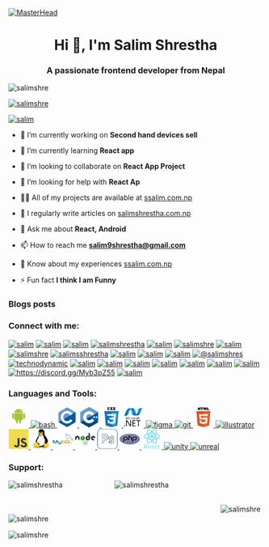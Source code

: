 [![MasterHead](https://mir-s3-cdn-cf.behance.net/project_modules/fs/54b6c068097599.5b50bca476b9b.gif)](https://ssalim.com.np)


<h1 align="center">Hi 👋, I'm Salim Shrestha</h1>
<h3 align="center">A passionate frontend developer from Nepal</h3>

<!--
<img align="right" alt="Coding" Width="400" src= "https://camo.githubusercontent.com/19db51af5f90f1b152bc0b9078f5fe97053955be5074f03f17019c70345bdcdb/68747470733a2f2f6d69726f2e6d656469756d2e636f6d2f6d61782f313336302f302a37513379765349765f7430696f4a2d5a2e676966">
-->
<p align="left"> <img src="https://komarev.com/ghpvc/?username=salimshre&label=Profile%20views&color=0e75b6&style=flat" alt="salimshre" /> </p>

<p align="left"> <a href="https://github.com/ryo-ma/github-profile-trophy"><img src="https://github-profile-trophy.vercel.app/?username=salimshre" alt="salimshre" /></a> </p>

<p align="left"> <a href="https://twitter.com/salim" target="blank"><img src="https://img.shields.io/twitter/follow/salim?logo=twitter&style=for-the-badge" alt="salim" /></a> </p>

- 🔭 I’m currently working on **Second hand devices sell**

- 🌱 I’m currently learning **React app**

- 👯 I’m looking to collaborate on **React App Project**

- 🤝 I’m looking for help with **React Ap**

- 👨‍💻 All of my projects are available at [ssalim.com.np](ssalim.com.np)

- 📝 I regularly write articles on [salimshrestha.com.np](salimshrestha.com.np)

- 💬 Ask me about **React, Android**

- 📫 How to reach me **salim9shrestha@gmail.com**

- 📄 Know about my experiences [ssalim.com.np](ssalim.com.np)

- ⚡ Fun fact **I think I am Funny**

### Blogs posts
<!-- BLOG-POST-LIST:START -->
<!-- BLOG-POST-LIST:END -->

<h3 align="left">Connect with me:</h3>
<p align="left">
<a href="https://codepen.io/salim" target="blank"><img align="center" src="https://raw.githubusercontent.com/rahuldkjain/github-profile-readme-generator/master/src/images/icons/Social/codepen.svg" alt="salim" height="30" width="40" /></a>
<a href="https://dev.to/salim" target="blank"><img align="center" src="https://raw.githubusercontent.com/rahuldkjain/github-profile-readme-generator/master/src/images/icons/Social/devto.svg" alt="salim" height="30" width="40" /></a>
<a href="https://twitter.com/salim" target="blank"><img align="center" src="https://raw.githubusercontent.com/rahuldkjain/github-profile-readme-generator/master/src/images/icons/Social/twitter.svg" alt="salim" height="30" width="40" /></a>
<a href="https://linkedin.com/in/salimshrestha" target="blank"><img align="center" src="https://raw.githubusercontent.com/rahuldkjain/github-profile-readme-generator/master/src/images/icons/Social/linked-in-alt.svg" alt="salimshrestha" height="30" width="40" /></a>
<a href="https://stackoverflow.com/users/salim" target="blank"><img align="center" src="https://raw.githubusercontent.com/rahuldkjain/github-profile-readme-generator/master/src/images/icons/Social/stack-overflow.svg" alt="salim" height="30" width="40" /></a>
<a href="https://codesandbox.com/salimshre" target="blank"><img align="center" src="https://raw.githubusercontent.com/rahuldkjain/github-profile-readme-generator/master/src/images/icons/Social/codesandbox.svg" alt="salimshre" height="30" width="40" /></a>
<a href="https://kaggle.com/salim" target="blank"><img align="center" src="https://raw.githubusercontent.com/rahuldkjain/github-profile-readme-generator/master/src/images/icons/Social/kaggle.svg" alt="salim" height="30" width="40" /></a>
<a href="https://fb.com/salimshre" target="blank"><img align="center" src="https://raw.githubusercontent.com/rahuldkjain/github-profile-readme-generator/master/src/images/icons/Social/facebook.svg" alt="salimshre" height="30" width="40" /></a>
<a href="https://instagram.com/salimsshrestha" target="blank"><img align="center" src="https://raw.githubusercontent.com/rahuldkjain/github-profile-readme-generator/master/src/images/icons/Social/instagram.svg" alt="salimsshrestha" height="30" width="40" /></a>
<a href="https://dribbble.com/salim" target="blank"><img align="center" src="https://raw.githubusercontent.com/rahuldkjain/github-profile-readme-generator/master/src/images/icons/Social/dribbble.svg" alt="salim" height="30" width="40" /></a>
<a href="https://www.behance.net/salim" target="blank"><img align="center" src="https://raw.githubusercontent.com/rahuldkjain/github-profile-readme-generator/master/src/images/icons/Social/behance.svg" alt="salim" height="30" width="40" /></a>
<a href="https://hashnode.com/salim" target="blank"><img align="center" src="https://raw.githubusercontent.com/rahuldkjain/github-profile-readme-generator/master/src/images/icons/Social/hashnode.svg" alt="salim" height="30" width="40" /></a>
<a href="https://medium.com/@salimshres" target="blank"><img align="center" src="https://raw.githubusercontent.com/rahuldkjain/github-profile-readme-generator/master/src/images/icons/Social/medium.svg" alt="@salimshres" height="30" width="40" /></a>
<a href="https://www.youtube.com/c/technodynamic" target="blank"><img align="center" src="https://raw.githubusercontent.com/rahuldkjain/github-profile-readme-generator/master/src/images/icons/Social/youtube.svg" alt="technodynamic" height="30" width="40" /></a>
<a href="https://www.codechef.com/users/salim" target="blank"><img align="center" src="https://cdn.jsdelivr.net/npm/simple-icons@3.1.0/icons/codechef.svg" alt="salim" height="30" width="40" /></a>
<a href="https://www.hackerrank.com/salim" target="blank"><img align="center" src="https://raw.githubusercontent.com/rahuldkjain/github-profile-readme-generator/master/src/images/icons/Social/hackerrank.svg" alt="salim" height="30" width="40" /></a>
<a href="https://codeforces.com/profile/salim" target="blank"><img align="center" src="https://raw.githubusercontent.com/rahuldkjain/github-profile-readme-generator/master/src/images/icons/Social/codeforces.svg" alt="salim" height="30" width="40" /></a>
<a href="https://www.leetcode.com/salim" target="blank"><img align="center" src="https://raw.githubusercontent.com/rahuldkjain/github-profile-readme-generator/master/src/images/icons/Social/leet-code.svg" alt="salim" height="30" width="40" /></a>
<a href="https://www.hackerearth.com/salim" target="blank"><img align="center" src="https://raw.githubusercontent.com/rahuldkjain/github-profile-readme-generator/master/src/images/icons/Social/hackerearth.svg" alt="salim" height="30" width="40" /></a>
<a href="https://auth.geeksforgeeks.org/user/salim" target="blank"><img align="center" src="https://raw.githubusercontent.com/rahuldkjain/github-profile-readme-generator/master/src/images/icons/Social/geeks-for-geeks.svg" alt="salim" height="30" width="40" /></a>
<a href="https://www.topcoder.com/members/salim" target="blank"><img align="center" src="https://raw.githubusercontent.com/rahuldkjain/github-profile-readme-generator/master/src/images/icons/Social/topcoder.svg" alt="salim" height="30" width="40" /></a>
<a href="https://discord.gg/https://discord.gg/Myb3pZ55" target="blank"><img align="center" src="https://raw.githubusercontent.com/rahuldkjain/github-profile-readme-generator/master/src/images/icons/Social/discord.svg" alt="https://discord.gg/Myb3pZ55" height="30" width="40" /></a>
<a href="/salim" target="blank"><img align="center" src="https://raw.githubusercontent.com/rahuldkjain/github-profile-readme-generator/master/src/images/icons/Social/rss.svg" alt="salim" height="30" width="40" /></a>
</p>

<h3 align="left">Languages and Tools:</h3>
<p align="left"> <a href="https://developer.android.com" target="_blank" rel="noreferrer"> <img src="https://raw.githubusercontent.com/devicons/devicon/master/icons/android/android-original-wordmark.svg" alt="android" width="40" height="40"/> </a> <a href="https://www.gnu.org/software/bash/" target="_blank" rel="noreferrer"> <img src="https://www.vectorlogo.zone/logos/gnu_bash/gnu_bash-icon.svg" alt="bash" width="40" height="40"/> </a> <a href="https://www.cprogramming.com/" target="_blank" rel="noreferrer"> <img src="https://raw.githubusercontent.com/devicons/devicon/master/icons/c/c-original.svg" alt="c" width="40" height="40"/> </a> <a href="https://www.w3schools.com/cpp/" target="_blank" rel="noreferrer"> <img src="https://raw.githubusercontent.com/devicons/devicon/master/icons/cplusplus/cplusplus-original.svg" alt="cplusplus" width="40" height="40"/> </a> <a href="https://www.w3schools.com/css/" target="_blank" rel="noreferrer"> <img src="https://raw.githubusercontent.com/devicons/devicon/master/icons/css3/css3-original-wordmark.svg" alt="css3" width="40" height="40"/> </a> <a href="https://dotnet.microsoft.com/" target="_blank" rel="noreferrer"> <img src="https://raw.githubusercontent.com/devicons/devicon/master/icons/dot-net/dot-net-original-wordmark.svg" alt="dotnet" width="40" height="40"/> </a> <a href="https://www.figma.com/" target="_blank" rel="noreferrer"> <img src="https://www.vectorlogo.zone/logos/figma/figma-icon.svg" alt="figma" width="40" height="40"/> </a> <a href="https://git-scm.com/" target="_blank" rel="noreferrer"> <img src="https://www.vectorlogo.zone/logos/git-scm/git-scm-icon.svg" alt="git" width="40" height="40"/> </a> <a href="https://www.w3.org/html/" target="_blank" rel="noreferrer"> <img src="https://raw.githubusercontent.com/devicons/devicon/master/icons/html5/html5-original-wordmark.svg" alt="html5" width="40" height="40"/> </a> <a href="https://www.adobe.com/in/products/illustrator.html" target="_blank" rel="noreferrer"> <img src="https://www.vectorlogo.zone/logos/adobe_illustrator/adobe_illustrator-icon.svg" alt="illustrator" width="40" height="40"/> </a> <a href="https://developer.mozilla.org/en-US/docs/Web/JavaScript" target="_blank" rel="noreferrer"> <img src="https://raw.githubusercontent.com/devicons/devicon/master/icons/javascript/javascript-original.svg" alt="javascript" width="40" height="40"/> </a> <a href="https://www.linux.org/" target="_blank" rel="noreferrer"> <img src="https://raw.githubusercontent.com/devicons/devicon/master/icons/linux/linux-original.svg" alt="linux" width="40" height="40"/> </a> <a href="https://www.mysql.com/" target="_blank" rel="noreferrer"> <img src="https://raw.githubusercontent.com/devicons/devicon/master/icons/mysql/mysql-original-wordmark.svg" alt="mysql" width="40" height="40"/> </a> <a href="https://nodejs.org" target="_blank" rel="noreferrer"> <img src="https://raw.githubusercontent.com/devicons/devicon/master/icons/nodejs/nodejs-original-wordmark.svg" alt="nodejs" width="40" height="40"/> </a> <a href="https://www.photoshop.com/en" target="_blank" rel="noreferrer"> <img src="https://raw.githubusercontent.com/devicons/devicon/master/icons/photoshop/photoshop-line.svg" alt="photoshop" width="40" height="40"/> </a> <a href="https://www.php.net" target="_blank" rel="noreferrer"> <img src="https://raw.githubusercontent.com/devicons/devicon/master/icons/php/php-original.svg" alt="php" width="40" height="40"/> </a> <a href="https://reactjs.org/" target="_blank" rel="noreferrer"> <img src="https://raw.githubusercontent.com/devicons/devicon/master/icons/react/react-original-wordmark.svg" alt="react" width="40" height="40"/> </a> <a href="https://unity.com/" target="_blank" rel="noreferrer"> <img src="https://www.vectorlogo.zone/logos/unity3d/unity3d-icon.svg" alt="unity" width="40" height="40"/> </a> <a href="https://unrealengine.com/" target="_blank" rel="noreferrer"> <img src="https://raw.githubusercontent.com/kenangundogan/fontisto/036b7eca71aab1bef8e6a0518f7329f13ed62f6b/icons/svg/brand/unreal-engine.svg" alt="unreal" width="40" height="40"/> </a> </p>

<h3 align="left">Support:</h3>
<p><a href="https://www.buymeacoffee.com/salimshrestha"> <img align="left" src="https://cdn.buymeacoffee.com/buttons/v2/default-yellow.png" height="50" width="210" alt="salimshrestha" /></a><a href="https://ko-fi.com/salimshrestha"> <img align="left" src="https://cdn.ko-fi.com/cdn/kofi3.png?v=3" height="50" width="210" alt="salimshrestha" /></a></p><br><br>

<p><img align="left" src="https://github-readme-stats.vercel.app/api/top-langs?username=salimshre&show_icons=true&locale=en&layout=compact" alt="salimshre" /></p>

<p>&nbsp;<img align="center" src="https://github-readme-stats.vercel.app/api?username=salimshre&show_icons=true&locale=en" alt="salimshre" /></p>

<p><img align="center" src="https://github-readme-streak-stats.herokuapp.com/?user=salimshre&" alt="salimshre" /></p>
